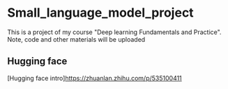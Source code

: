 # Small_language_model_project
This is a project of my course "Deep learning Fundamentals and Practice". Note, code and other materials will be uploaded

## Hugging face
[Hugging face intro]<https://zhuanlan.zhihu.com/p/535100411>
